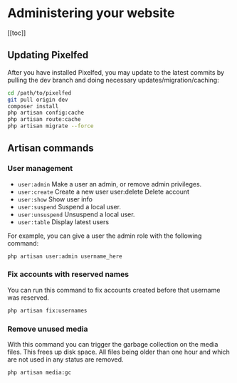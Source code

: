 # Administering your website

[[toc]]

## Updating Pixelfed

After you have installed Pixelfed, you may update to the latest commits by pulling the dev branch and doing necessary updates/migration/caching:

```bash
cd /path/to/pixelfed
git pull origin dev
composer install
php artisan config:cache
php artisan route:cache
php artisan migrate --force
```

## Artisan commands

### User management

- `user:admin`	Make a user an admin, or remove admin privileges.
- `user:create`	Create a new user
user:delete	Delete account
- `user:show`	Show user info
- `user:suspend`	Suspend a local user.
- `user:unsuspend`	Unsuspend a local user.
- `user:table`	Display latest users


For example, you can give a user the admin role with the following command:

```bash
php artisan user:admin username_here
```


### Fix accounts with reserved names

You can run this command to fix accounts created before that username was reserved.
```bash
php artisan fix:usernames
``` 

### Remove unused media

With this command you can trigger the garbage collection on the media files. This frees up disk space. All files being older than one hour and which are not used in any status are removed.

```bash
php artisan media:gc
```
